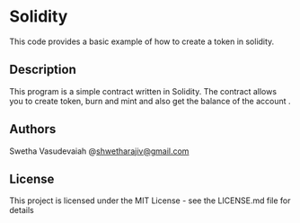 # Solidity
This code provides a basic example of how to create a token in solidity.


## Description

This program is a simple contract written in Solidity. The contract allows you to create token, burn and mint and also get the balance of the account .


## Authors

Swetha Vasudevaiah
@shwetharajiv@gmail.com

## License

This project is licensed under the MIT License - see the LICENSE.md file for details

